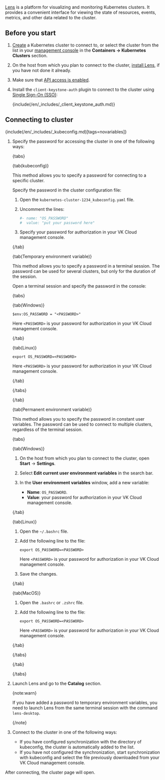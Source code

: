[Lens](https://k8slens.dev/) is a platform for visualizing and monitoring Kubernetes clusters. It provides a convenient interface for viewing the state of resources, events, metrics, and other data related to the cluster.

## Before you start

1. [Create](../../instructions/create-cluster) a Kubernetes cluster to connect to, or select the cluster from the list in your [management console](https://msk.cloud.vk.com/app/) in the **Containers → Kubernetes Clusters** section.
1. On the host from which you plan to connect to the cluster, [install Lens](https://docs.k8slens.dev/getting-started/install-lens/), if you have not done it already.
1. Make sure that [API access is enabled](/en/tools-for-using-services/api/rest-api/enable-api#activate_api_access).
1. Install the `client-keystone-auth` plugin to connect to the cluster using [Single Sign-On (SSO)](../../concepts/access-management):

   {include(/en/_includes/_client_keystone_auth.md)}

## Connecting to cluster

{include(/en/_includes/_kubeconfig.md)[tags=novariables]}

1. Specify the password for accessing the cluster in one of the following ways:

   {tabs}

   {tab(kubeconfig)}

   This method allows you to specify a password for connecting to a specific cluster.

   Specify the password in the cluster configuration file:

    1. Open the `kubernetes-cluster-1234_kubeconfig.yaml` file.
    1. Uncomment the lines:

       ```yaml
       #- name: "OS_PASSWORD"
       #  value: "put your password here"
       ```
    1. Specify your password for authorization in your VK Cloud management console.

   {/tab}

   {tab(Temporary environment variable)}

   This method allows you to specify a password in a terminal session. The password can be used for several clusters, but only for the duration of the session.

   Open a terminal session and specify the password in the console:

      {tabs}

      {tab(Windows)}

      ```console
      $env:OS_PASSWORD = "<PASSWORD>"
      ```

      Here `<PASSWORD>` is your password for authorization in your VK Cloud management console.

      {/tab}

      {tab(Linux)}

      ```console
      export OS_PASSWORD=<PASSWORD>
      ```

      Here `<PASSWORD>` is your password for authorization in your VK Cloud management console.

      {/tab}

      {/tabs}

   {/tab}

   {tab(Permanent environment variable)}

   This method allows you to specify the password in constant user variables. The password can be used to connect to multiple clusters, regardless of the terminal session.

      {tabs}

      {tab(Windows)}

      1. On the host from which you plan to connect to the cluster, open **Start** → **Settings**.
      1. Select **Edit current user environment variables** in the search bar.
      1. In the **User environment variables** window, add a new variable:

         - **Name**: `OS_PASSWORD`.
         - **Value**: your password for authorization in your VK Cloud management console.
         
      {/tab}

      {tab(Linux)}

      1. Open the `~/.bashrc` file.
      1. Add the following line to the file:

         ```console
         export OS_PASSWORD=<PASSWORD> 
         ```

         Here `<PASSWORD>` is your password for authorization in your VK Cloud management console. 

      1. Save the changes.

      {/tab}

      {tab(MacOS)}

      1. Open the `.bashrc` or `.zshrc` file.
      1. Add the following line to the file:

         ```console
         export OS_PASSWORD=<PASSWORD> 
         ```

         Here `<PASSWORD>` is your password for authorization in your VK Cloud management console.
      
      {/tab}

      {/tabs}

   {/tab}
   
   {/tabs}

1. Launch Lens and go to the **Catalog** section.

    {note:warn}

    If you have added a password to temporary environment variables, you need to launch Lens from the same terminal session with the command `lens-desktop`.

    {/note}

1. Connect to the cluster in one of the following ways:

   - If you have configured synchronization with the directory of kubeconfig, the cluster is automatically added to the list.
   - If you have not configured the synchronization, start synchronization with kubeconfig and select the file previously downloaded from your VK Cloud management console.

After connecting, the cluster page will open.
